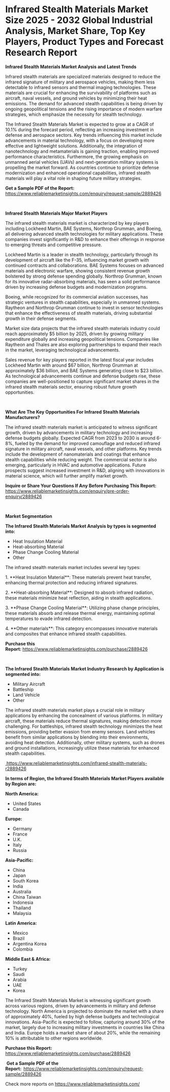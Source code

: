 <p><h1>Infrared Stealth Materials Market Size 2025 - 2032 Global Industrial Analysis, Market Share, Top Key Players, Product Types and Forecast Research Report</h1></p><p><strong>Infrared Stealth Materials Market Analysis and Latest Trends</strong></p>
<p><p>Infrared stealth materials are specialized materials designed to reduce the infrared signature of military and aerospace vehicles, making them less detectable to infrared sensors and thermal imaging technologies. These materials are crucial for enhancing the survivability of platforms such as aircraft, naval vessels, and ground vehicles by minimizing their heat emissions. The demand for advanced stealth capabilities is being driven by ongoing geopolitical tensions and the rising importance of modern warfare strategies, which emphasize the necessity for stealth technology.</p><p>The Infrared Stealth Materials Market is expected to grow at a CAGR of 10.1% during the forecast period, reflecting an increasing investment in defense and aerospace sectors. Key trends influencing this market include advancements in material technology, with a focus on developing more effective and lightweight solutions. Additionally, the integration of nanotechnology and metamaterials is gaining traction, enabling improved performance characteristics. Furthermore, the growing emphasis on unmanned aerial vehicles (UAVs) and next-generation military systems is propelling the market forward. As countries continue to prioritize defense modernization and enhanced operational capabilities, infrared stealth materials will play a vital role in shaping future military strategies.</p></p>
<p><strong>Get a Sample PDF of the Report:&nbsp;</strong> <a href="https://www.reliablemarketinsights.com/enquiry/request-sample/2889426?utm_campaign=2564&utm_medium=2&utm_source=Github&utm_content=ia&utm_term=14032025&utm_id=infrared-stealth-materials">https://www.reliablemarketinsights.com/enquiry/request-sample/2889426</a></p>
<p>&nbsp;</p>
<p><strong>Infrared Stealth Materials Major Market Players</strong></p>
<p><p>The infrared stealth materials market is characterized by key players including Lockheed Martin, BAE Systems, Northrop Grumman, and Boeing, all delivering advanced stealth technologies for military applications. These companies invest significantly in R&D to enhance their offerings in response to emerging threats and competitive pressure.</p><p>Lockheed Martin is a leader in stealth technology, particularly through its development of aircraft like the F-35, influencing market growth with continued contracts and collaborations. BAE Systems focuses on advanced materials and electronic warfare, showing consistent revenue growth bolstered by strong defense spending globally. Northrop Grumman, known for its innovative radar-absorbing materials, has seen a solid performance driven by increasing defense budgets and modernization programs.</p><p>Boeing, while recognized for its commercial aviation successes, has strategic ventures in stealth capabilities, especially in unmanned systems. Raytheon and Northrop Grumman continue to invest in sensor technologies that enhance the effectiveness of stealth materials, driving substantial growth in their defense segments.</p><p>Market size data projects that the infrared stealth materials industry could reach approximately $5 billion by 2025, driven by growing military expenditure globally and increasing geopolitical tensions. Companies like Raytheon and Thales are also exploring partnerships to expand their reach in the market, leveraging technological advancements.</p><p>Sales revenue for key players reported in the latest fiscal year includes Lockheed Martin with around $67 billion, Northrop Grumman at approximately $36 billion, and BAE Systems generating close to $23 billion. As technological advancements continue and defense budgets rise, these companies are well-positioned to capture significant market shares in the infrared stealth materials sector, ensuring robust future growth opportunities.</p></p>
<p>&nbsp;</p>
<p><strong>What Are The Key Opportunities For Infrared Stealth Materials Manufacturers?</strong></p>
<p><p>The infrared stealth materials market is anticipated to witness significant growth, driven by advancements in military technology and increasing defense budgets globally. Expected CAGR from 2023 to 2030 is around 6-8%, fueled by the demand for improved camouflage and reduced infrared signature in military aircraft, naval vessels, and other platforms. Key trends include the development of nanomaterials and coatings that enhance stealth capabilities while reducing weight. The commercial sector is also emerging, particularly in HVAC and automotive applications. Future prospects suggest increased investment in R&D, aligning with innovations in material science, which will further amplify market growth.</p></p>
<p><strong>Inquire or Share Your Questions If Any Before Purchasing This Report:</strong> <a href="https://www.reliablemarketinsights.com/enquiry/pre-order-enquiry/2889426?utm_campaign=2564&utm_medium=2&utm_source=Github&utm_content=ia&utm_term=14032025&utm_id=infrared-stealth-materials">https://www.reliablemarketinsights.com/enquiry/pre-order-enquiry/2889426</a></p>
<p>&nbsp;</p>
<p><strong>Market Segmentation</strong></p>
<p><strong>The Infrared Stealth Materials Market Analysis by types is segmented into:</strong></p>
<p><ul><li>Heat Insulation Material</li><li>Heat-absorbing Material</li><li>Phase Change Cooling Material</li><li>Other</li></ul></p>
<p><p>The infrared stealth materials market includes several key types: </p><p>1. **Heat Insulation Material**: These materials prevent heat transfer, enhancing thermal protection and reducing infrared signatures.  </p><p>   </p><p>2. **Heat-absorbing Material**: Designed to absorb infrared radiation, these materials minimize heat reflection, aiding in stealth applications.  </p><p>3. **Phase Change Cooling Material**: Utilizing phase change principles, these materials absorb and release thermal energy, maintaining optimal temperatures to evade infrared detection.  </p><p>4. **Other materials**: This category encompasses innovative materials and composites that enhance infrared stealth capabilities.</p></p>
<p><strong>Purchase this Report:&nbsp;</strong><a href="https://www.reliablemarketinsights.com/purchase/2889426?utm_campaign=2564&utm_medium=2&utm_source=Github&utm_content=ia&utm_term=14032025&utm_id=infrared-stealth-materials">https://www.reliablemarketinsights.com/purchase/2889426</a></p>
<p>&nbsp;</p>
<p><strong>The Infrared Stealth Materials Market Industry Research by Application is segmented into:</strong></p>
<p><ul><li>Military Aircraft</li><li>Battleship</li><li>Land Vehicle</li><li>Other</li></ul></p>
<p><p>The infrared stealth materials market plays a crucial role in military applications by enhancing the concealment of various platforms. In military aircraft, these materials reduce thermal signatures, making detection more challenging. For battleships, infrared stealth technology minimizes the heat emissions, providing better evasion from enemy sensors. Land vehicles benefit from similar applications by blending into their environments, avoiding heat detection. Additionally, other military systems, such as drones and ground installations, increasingly utilize these materials for enhanced stealth capabilities.</p></p>
<p><a href="https://www.reliablemarketinsights.com/infrared-stealth-materials-r2889426?utm_campaign=2564&utm_medium=2&utm_source=Github&utm_content=ia&utm_term=14032025&utm_id=infrared-stealth-materials">&nbsp;https://www.reliablemarketinsights.com/infrared-stealth-materials-r2889426</a></p>
<p><strong>In terms of Region, the Infrared Stealth Materials Market Players available by Region are:</strong></p>
<p>
    <p> <strong> North America: </strong>
        <ul>
            <li>United States</li>
            <li>Canada</li>
        </ul>
        </p> 
    <p> <strong> Europe: </strong>
        <ul>
            <li>Germany</li>
            <li>France</li>
            <li>U.K.</li>
            <li>Italy</li>
            <li>Russia</li>
        </ul>
        </p> 
    <p> <strong> Asia-Pacific: </strong>
        <ul>
            <li>China</li>
            <li>Japan</li>
            <li>South Korea</li>
            <li>India</li>
            <li>Australia</li>
            <li>China Taiwan</li>
            <li>Indonesia</li>
            <li>Thailand</li>
            <li>Malaysia</li>
        </ul>
        </p> 
    <p> <strong> Latin America: </strong>
        <ul>
            <li>Mexico</li>
            <li>Brazil</li>
            <li>Argentina Korea</li>
            <li>Colombia</li>
        </ul>
        </p> 
    <p> <strong> Middle East & Africa: </strong>
        <ul>
            <li>Turkey</li>
            <li>Saudi</li>
            <li>Arabia</li>
            <li>UAE</li>
            <li>Korea</li>
        </ul>
    </p>
    </p>
<p><p>The Infrared Stealth Materials Market is witnessing significant growth across various regions, driven by advancements in military and defense technology. North America is projected to dominate the market with a share of approximately 40%, fueled by high defense budgets and technological innovations. Asia-Pacific is expected to follow, capturing around 30% of the market, largely due to increasing military investments in countries like China and India. Europe holds a market share of about 20%, while the remaining 10% is attributable to other regions worldwide.</p></p>
<p><strong>Purchase this Report: </strong><a href="https://www.reliablemarketinsights.com/purchase/2889426?utm_campaign=2564&utm_medium=2&utm_source=Github&utm_content=ia&utm_term=14032025&utm_id=infrared-stealth-materials">https://www.reliablemarketinsights.com/purchase/2889426</a></p>
<p>&nbsp;<strong>Get a Sample PDF of the Report:&nbsp;&nbsp;</strong><a href="https://www.reliablemarketinsights.com/enquiry/request-sample/2889426?utm_campaign=2564&utm_medium=2&utm_source=Github&utm_content=ia&utm_term=14032025&utm_id=infrared-stealth-materials">https://www.reliablemarketinsights.com/enquiry/request-sample/2889426</a></p>
<p><strong></strong></p>
<p>Check more reports on <a href="https://www.reliablemarketinsights.com/?utm_campaign=2564&utm_medium=2&utm_source=Github&utm_content=ia&utm_term=14032025&utm_id=infrared-stealth-materials">https://www.reliablemarketinsights.com/</a></p>